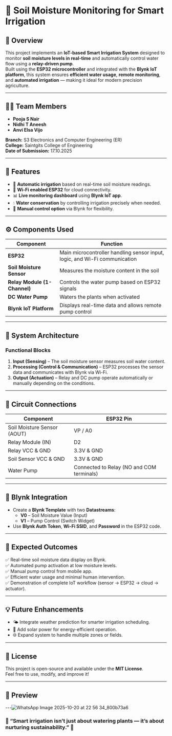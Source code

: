 # 🌱 Soil Moisture Monitoring for Smart Irrigation

## 📘 Overview
This project implements an **IoT-based Smart Irrigation System** designed to monitor **soil moisture levels in real-time** and automatically control water flow using a **relay-driven pump**.  
Built using the **ESP32 microcontroller** and integrated with the **Blynk IoT platform**, this system ensures **efficient water usage**, **remote monitoring**, and **automated irrigation** — making it ideal for modern precision agriculture.

---

## 👩‍💻 Team Members
- **Pooja S Nair**
- **Nidhi T Aneesh**
- **Anvi Elsa Vijo**

**Branch:** S3 Electronics and Computer Engineering (ER)  
**College:** Saintgits College of Engineering  
**Date of Submission:** 17.10.2025

---

## 🚀 Features
- 🌾 **Automatic irrigation** based on real-time soil moisture readings.  
- 📶 **Wi-Fi enabled ESP32** for cloud connectivity.  
- 📊 **Live monitoring dashboard** using **Blynk IoT app**.  
- 💧 **Water conservation** by controlling irrigation precisely when needed.  
- 📱 **Manual control option** via Blynk for flexibility.

---

## ⚙️ Components Used
| Component | Function |
|------------|-----------|
| **ESP32** | Main microcontroller handling sensor input, logic, and Wi-Fi communication |
| **Soil Moisture Sensor** | Measures the moisture content in the soil |
| **Relay Module (1-Channel)** | Controls the water pump based on ESP32 signals |
| **DC Water Pump** | Waters the plants when activated |
| **Blynk IoT Platform** | Displays real-time data and allows remote pump control |

---

## 🧩 System Architecture
### Functional Blocks
1. **Input (Sensing)** – The soil moisture sensor measures soil water content.  
2. **Processing (Control & Communication)** – ESP32 processes the sensor data and communicates with Blynk via Wi-Fi.  
3. **Output (Actuation)** – Relay and DC pump operate automatically or manually depending on the conditions.

---

## 🔌 Circuit Connections
| Component | ESP32 Pin |
|------------|------------|
| Soil Moisture Sensor (AOUT) | VP / A0 |
| Relay Module (IN) | D2 |
| Relay VCC & GND | 3.3V & GND |
| Soil Sensor VCC & GND | 3.3V & GND |
| Water Pump | Connected to Relay (NO and COM terminals) |

---

## 📲 Blynk Integration
- Create a **Blynk Template** with two **Datastreams**:
  - **V0** – Soil Moisture Value (Input)
  - **V1** – Pump Control (Switch Widget)
- Use **Blynk Auth Token**, **Wi-Fi SSID**, and **Password** in the ESP32 code.

---

## 🧠 Expected Outcomes
✅ Real-time soil moisture data display on Blynk.  
✅ Automated pump activation at low moisture levels.  
✅ Manual pump control from mobile app.  
✅ Efficient water usage and minimal human intervention.  
✅ Demonstration of complete IoT workflow (sensor → ESP32 → cloud → actuator).

---

## 💡 Future Enhancements
- 🌤️ Integrate weather prediction for smarter irrigation scheduling.  
- 🔋 Add solar power for energy-efficient operation.  
- 🌐 Expand system to handle multiple zones or fields.

---

## 🧾 License
This project is open-source and available under the **MIT License**.  
Feel free to use, modify, and improve it!

---

## 📸 Preview


---![WhatsApp Image 2025-10-20 at 22 56 34_800b73a6](https://github.com/user-attachments/assets/875c137e-0254-4424-95ee-71bb46524f95)


### 🌿 “Smart irrigation isn’t just about watering plants — it’s about nurturing sustainability.” 🌿
